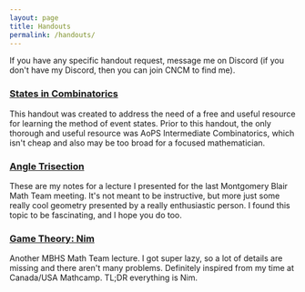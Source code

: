 ```yaml
---
layout: page
title: Handouts
permalink: /handouts/
---
```


If you have any specific handout request, message me on Discord (if you don't have my Discord, then you can join CNCM to find me).

### [States in Combinatorics](https://na-cho.github.io/files/states.pdf)
This handout was created to address the need of a free and useful resource for learning the method of event states. Prior to this handout, the only thorough and useful resource was AoPS Intermediate Combinatorics, which isn't cheap and also may be too broad for a focused mathematician.

### [Angle Trisection](https://na-cho.github.io/files/trisection.pdf)
These are my notes for a lecture I presented for the last Montgomery Blair Math Team meeting. It's not meant to be instructive, but more just some really cool geometry presented by a really enthusiastic person. I found this topic to be fascinating, and I hope you do too.


### [Game Theory: Nim](https://na-cho.github.io/files/nim.pdf)
Another MBHS Math Team lecture. I got super lazy, so a lot of details are missing and there aren't many problems. Definitely inspired from my time at Canada/USA Mathcamp. TL;DR everything is Nim. 
